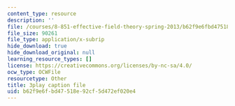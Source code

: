 ```yaml
---
content_type: resource
description: ''
file: /courses/8-851-effective-field-theory-spring-2013/b62f9e6fbd47518e92cf5d472ef020e4_k0vA0aTcUZA.vtt
file_size: 90261
file_type: application/x-subrip
hide_download: true
hide_download_original: null
learning_resource_types: []
license: https://creativecommons.org/licenses/by-nc-sa/4.0/
ocw_type: OCWFile
resourcetype: Other
title: 3play caption file
uid: b62f9e6f-bd47-518e-92cf-5d472ef020e4
---
```

